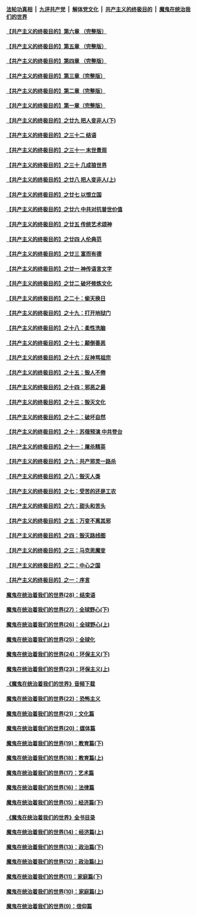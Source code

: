 

####  [法轮功真相](../../../../basic/blob/master/README.md?t=04140730) &nbsp;|&nbsp; [九评共产党](../../../../9ping.md/blob/master/README.md?t=04140730) &nbsp;|&nbsp; [解体党文化](../../../../jtdwh.md/blob/master/README.md?t=04140730)  &nbsp;|&nbsp; [共产主义的终极目的](../../../../gczydzjmd.md/blob/master/README.md?t=04140730) &nbsp;|&nbsp; [魔鬼在统治我们的世界](../../../../mgztzwmdsj.md/blob/master/README.md?t=04140730) 

#### [【共产主义的终极目的】第六章 （完整版）](../pages/nsc422/n11428913.md?t=04140730) 

#### [【共产主义的终极目的】第五章 （完整版）](../pages/nsc422/n11428912.md?t=04140730) 

#### [【共产主义的终极目的】第四章 （完整版）](../pages/nsc422/n11428907.md?t=04140730) 

#### [【共产主义的终极目的】第三章（完整版）](../pages/nsc422/n11428848.md?t=04140730) 

#### [【共产主义的终极目的】第二章（完整版）](../pages/nsc422/n11428831.md?t=04140730) 

#### [【共产主义的终极目的】第一章（完整版）](../pages/nsc422/n11417651.md?t=04140730) 

#### [【共产主义的终极目的】之廿九 把人变非人(下)](../pages/nsc422/n11344140.md?t=04140730) 

#### [【共产主义的终极目的】之三十二 结语](../pages/nsc422/n11360535.md?t=04140730) 

#### [【共产主义的终极目的】之三十一 末世景观](../pages/nsc422/n11351129.md?t=04140730) 

#### [【共产主义的终极目的】之三十 几成狼世界](../pages/nsc422/n11348280.md?t=04140730) 

#### [【共产主义的终极目的】之廿八 把人变非人(上)](../pages/nsc422/n11340492.md?t=04140730) 

#### [【共产主义的终极目的】之廿七 以恨立国](../pages/nsc422/n11336944.md?t=04140730) 

#### [【共产主义的终极目的】之廿六 中共对抗普世价值](../pages/nsc422/n11324785.md?t=04140730) 

#### [【共产主义的终极目的】之廿五 传统艺术颂神](../pages/nsc422/n11296396.md?t=04140730) 

#### [【共产主义的终极目的】之廿四 人伦典范](../pages/nsc422/n11296397.md?t=04140730) 

#### [【共产主义的终极目的】之廿三 富而有德](../pages/nsc422/n11283598.md?t=04140730) 

#### [【共产主义的终极目的】之廿一 神传语言文字](../pages/nsc422/n11263265.md?t=04140730) 

#### [【共产主义的终极目的】之廿二 破坏修炼文化](../pages/nsc422/n11245728.md?t=04140730) 

#### [【共产主义的终极目的】之二十：偷天换日](../pages/nsc422/n11238846.md?t=04140730) 

#### [【共产主义的终极目的】之十九：打开地狱门](../pages/nsc422/n11206376.md?t=04140730) 

#### [【共产主义的终极目的】之十八：柔性洗脑](../pages/nsc422/n11199994.md?t=04140730) 

#### [【共产主义的终极目的】之十七：颠倒善恶](../pages/nsc422/n11179782.md?t=04140730) 

#### [【共产主义的终极目的】之十六：反神骂祖宗](../pages/nsc422/n11166798.md?t=04140730) 

#### [【共产主义的终极目的】之十五：毁人不倦](../pages/nsc422/n11166792.md?t=04140730) 

#### [【共产主义的终极目的】之十四：邪恶之最](../pages/nsc422/n11150249.md?t=04140730) 

#### [【共产主义的终极目的】之十三：毁灭文化](../pages/nsc422/n11135227.md?t=04140730) 

#### [【共产主义的终极目的】之十二：破坏自然](../pages/nsc422/n11135214.md?t=04140730) 

#### [【共产主义的终极目的】之十：苏俄预演 中共登台](../pages/nsc422/n11118424.md?t=04140730) 

#### [【共产主义的终极目的】之十一：屠杀精英](../pages/nsc422/n11118442.md?t=04140730) 

#### [【共产主义的终极目的】之九：共产邪灵一路杀](../pages/nsc422/n11114139.md?t=04140730) 

#### [【共产主义的终极目的】之八：毁灭人类](../pages/nsc422/n11108503.md?t=04140730) 

#### [【共产主义的终极目的】之七：受苦的还是工农](../pages/nsc422/n11101809.md?t=04140730) 

#### [【共产主义的终极目的】之六：甜头和苦头](../pages/nsc422/n11096971.md?t=04140730) 

#### [【共产主义的终极目的】之五：万变不离其邪](../pages/nsc422/n11091285.md?t=04140730) 

#### [【共产主义的终极目的】之四：毁灭路线图](../pages/nsc422/n11086284.md?t=04140730) 

#### [【共产主义的终极目的】之三：马克思魔变](../pages/nsc422/n11061941.md?t=04140730) 

#### [【共产主义的终极目的】之二：中心之国](../pages/nsc422/n11047728.md?t=04140730) 

#### [【共产主义的终极目的】之一：序言](../pages/nsc422/n11086077.md?t=04140730) 

#### [魔鬼在统治着我们的世界(28)：结束语](../pages/nsc422/n10936246.md?t=04140730) 

#### [魔鬼在统治着我们的世界(27)：全球野心(下)](../pages/nsc422/n10928319.md?t=04140730) 

#### [魔鬼在统治着我们的世界(26)：全球野心(上)](../pages/nsc422/n10900318.md?t=04140730) 

#### [魔鬼在统治着我们的世界(25)：全球化](../pages/nsc422/n10788205.md?t=04140730) 

#### [魔鬼在统治着我们的世界(24)：环保主义(下)](../pages/nsc422/n10695307.md?t=04140730) 

#### [魔鬼在统治着我们的世界(23)：环保主义(上)](../pages/nsc422/n10688613.md?t=04140730) 

#### [《魔鬼在统治着我们的世界》音频下载](../pages/nsc422/n10635553.md?t=04140730) 

#### [魔鬼在统治着我们的世界(22)：恐怖主义](../pages/nsc422/n10614727.md?t=04140730) 

#### [魔鬼在统治着我们的世界(21)：文化篇](../pages/nsc422/n10597706.md?t=04140730) 

#### [魔鬼在统治着我们的世界(20)：媒体篇](../pages/nsc422/n10586579.md?t=04140730) 

#### [魔鬼在统治着我们的世界(19)：教育篇(下)](../pages/nsc422/n10564808.md?t=04140730) 

#### [魔鬼在统治着我们的世界(18)：教育篇(上)](../pages/nsc422/n10526970.md?t=04140730) 

#### [魔鬼在统治着我们的世界(17)：艺术篇](../pages/nsc422/n10499093.md?t=04140730) 

#### [魔鬼在统治着我们的世界(16)：法律篇](../pages/nsc422/n10485969.md?t=04140730) 

#### [魔鬼在统治着我们的世界(15)：经济篇(下)](../pages/nsc422/n10469975.md?t=04140730) 

#### [《魔鬼在统治着我们的世界》全书目录](../pages/nsc422/n10464261.md?t=04140730) 

#### [魔鬼在统治着我们的世界(14)：经济篇(上)](../pages/nsc422/n10457370.md?t=04140730) 

#### [魔鬼在统治着我们的世界(13)：政治篇(下)](../pages/nsc422/n10448270.md?t=04140730) 

#### [魔鬼在统治着我们的世界(12)：政治篇(上)](../pages/nsc422/n10444576.md?t=04140730) 

#### [魔鬼在统治着我们的世界(11)：家庭篇(下)](../pages/nsc422/n10440961.md?t=04140730) 

#### [魔鬼在统治着我们的世界(10)：家庭篇(上)](../pages/nsc422/n10435448.md?t=04140730) 

#### [魔鬼在统治着我们的世界(9)：信仰篇](../pages/nsc422/n10432159.md?t=04140730) 

